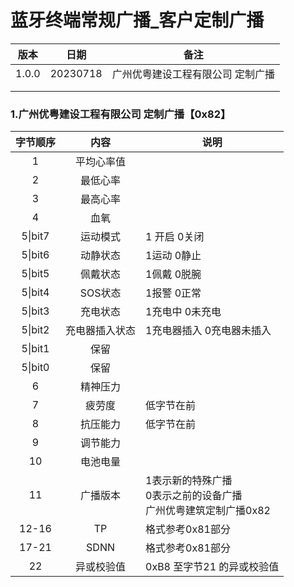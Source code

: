 # 蓝牙终端常规广播_客户定制广播

| 版本  |   日期   |               备注                |
| :---: | :------: | :-------------------------------: |
| 1.0.0 | 20230718 | 广州优粤建设工程有限公司 定制广播 |
|       |          |                                   |
|       |          |                                   |

### 1.广州优粤建设工程有限公司 定制广播【0x82】

| 字节顺序 |      内容      | 说明                                                         |
| :------: | :------------: | ------------------------------------------------------------ |
|    1     |   平均心率值   |                                                              |
|    2     |    最低心率    |                                                              |
|    3     |    最高心率    |                                                              |
|    4     |      血氧      |                                                              |
| 5\|bit7  |    运动模式    | 1 开启 0关闭                                                 |
| 5\|bit6  |    动静状态    | 1运动 0静止                                                  |
| 5\|bit5  |    佩戴状态    | 1佩戴 0脱腕                                                  |
| 5\|bit4  |    SOS状态     | 1报警 0正常                                                  |
| 5\|bit3  |    充电状态    | 1充电中 0未充电                                              |
| 5\|bit2  | 充电器插入状态 | 1充电器插入 0充电器未插入                                    |
| 5\|bit1  |      保留      |                                                              |
| 5\|bit0  |      保留      |                                                              |
|    6     |    精神压力    |                                                              |
|    7     |     疲劳度     | 低字节在前                                                   |
|    8     |    抗压能力    | 低字节在前                                                   |
|    9     |    调节能力    |                                                              |
|    10    |    电池电量    |                                                              |
|    11    |    广播版本    | 1表示新的特殊广播<br />0表示之前的设备广播<br />广州优粤建筑定制广播0x82 |
|  12-16   |       TP       | 格式参考0x81部分                                             |
|  17-21   |      SDNN      | 格式参考0x81部分                                             |
|    22    |   异或校验值   | 0xB8 至字节21 的异或校验值                                   |

